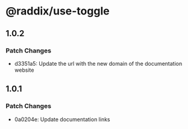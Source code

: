 # @raddix/use-toggle

## 1.0.2

### Patch Changes

- d3351a5: Update the url with the new domain of the documentation website

## 1.0.1

### Patch Changes

- 0a0204e: Update documentation links
